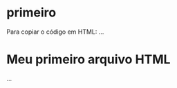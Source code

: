 # primeiro

Para copiar o código em HTML:
 ...
<html>
<h1>Meu primeiro arquivo HTML</h1>
</html>
...
